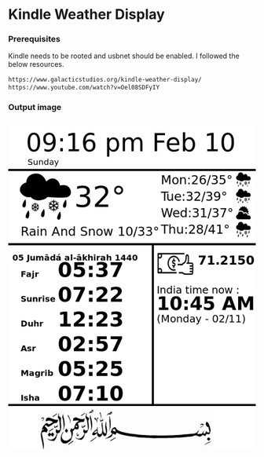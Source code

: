 # Kindle Weather Display

### Prerequisites
Kindle needs to be rooted and usbnet should be enabled. I followed the below resources.
```
https://www.galacticstudios.org/kindle-weather-display/
https://www.youtube.com/watch?v=Oel08SDFyIY
```


### Output image 

![alt text](https://github.com/rmazumder/kindledisplay/blob/master/weather-script-output-tme.png)


